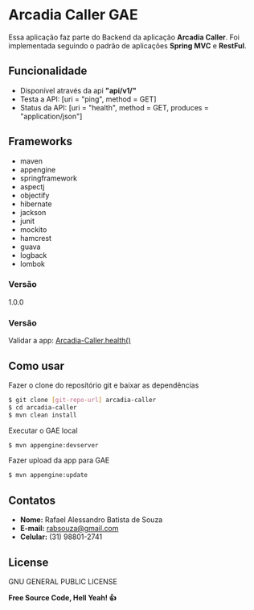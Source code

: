 # Arcadia Caller GAE

Essa aplicação faz parte do Backend da aplicação **Arcadia Caller**.
Foi implementada seguindo o padrão de aplicações **Spring MVC** e **RestFul**.


## Funcionalidade

* Disponível através da api **"api/v1/"**
* Testa a API: [uri = "ping", method = GET]
* Status da API: [uri = "health", method = GET, produces = "application/json"]


## Frameworks

* maven
* appengine
* springframework
* aspectj
* objectify
* hibernate
* jackson
* junit
* mockito
* hamcrest
* guava
* logback
* lombok

### Versão

1.0.0

### Versão

Validar a app: [Arcadia-Caller.health()]

## Como usar

Fazer o clone do reposítório git e baixar as dependências
```sh
$ git clone [git-repo-url] arcadia-caller
$ cd arcadia-caller
$ mvn clean install
```
Executar o GAE local
```sh
$ mvn appengine:devserver
```
Fazer upload da app para GAE
```sh
$ mvn appengine:update
```

## Contatos

- **Nome:** Rafael Alessandro Batista de Souza
- **E-mail:** rabsouza@gmail.com
- **Celular:** (31) 98801-2741

## License

GNU GENERAL PUBLIC LICENSE




**Free Source Code, Hell Yeah! :+1:**

[//]: # (These are reference links used in the body of this note and get stripped out when the markdown processor does its job. There is no need to format nicely because it shouldn't be seen. Thanks SO - http://stackoverflow.com/questions/4823468/store-comments-in-markdown-syntax)

[Arcadia-Caller.health()]: <https://arcadia-caller.appspot.com/api/v1/health>
